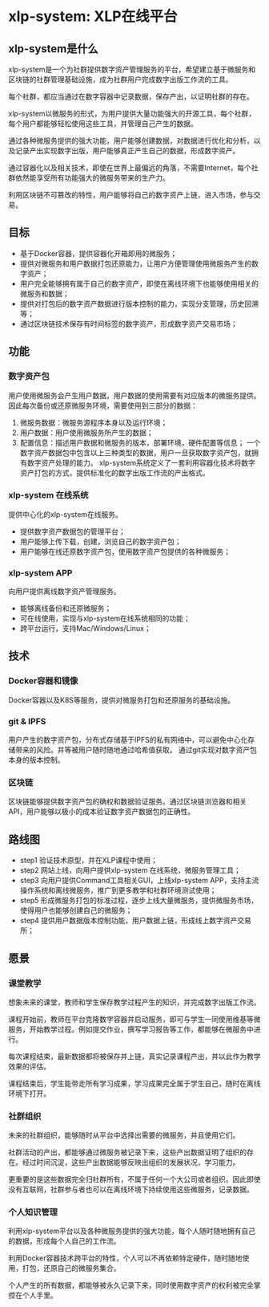 # xlp-system:  XLP在线平台
	
## xlp-system是什么

xlp-system是一个为社群提供数字资产管理服务的平台，希望建立基于微服务和区块链的社群管理基础设施，成为社群用户完成数字出版工作流的工具。


每个社群，都应当通过在数字容器中记录数据，保存产出，以证明社群的存在。

xlp-system以微服务的形式，为用户提供大量功能强大的开源工具，每个社群，每个用户都能够轻松使用这些工具，并管理自己产生的数据。

通过各种微服务提供的强大功能，用户能够创建数据，对数据进行优化和分析，以及记录产出实现数字出版，用户能够真正产生自己的数据，形成数字资产。

通过容器化以及相关技术，即使在世界上最偏远的角落，不需要Internet，每个社群依然能享受所有功能强大的微服务带来的生产力。

利用区块链不可篡改的特性，用户能够将自己的数字资产上链，进入市场，参与交易。

## 目标
* 基于Docker容器，提供容器化开箱即用的微服务；
* 提供对微服务和用户数据打包还原能力，让用户方便管理使用微服务产生的数字资产；
* 用户完全能够拥有属于自己的数字资产，即使在离线环境下也能够使用相关的微服务和数据；
* 提供对打包后的数字资产数据进行版本控制的能力，实现分支管理，历史回溯等；
* 通过区块链技术保存有时间标签的数字资产，形成数字资产交易市场；

## 功能

### 数字资产包
用户使用微服务会产生用户数据，用户数据的使用需要有对应版本的微服务提供。因此每次备份或还原微服务环境，需要使用到三部分的数据：
1. 微服务数据：微服务源程序本身以及运行环境；
2. 用户数据：用户使用微服务所产生的数据；
3. 配置信息：描述用户数据和微服务的版本，部署环境，硬件配置等信息；
一个数字资产数据包中包含以上三种类型的数据，用户一旦获取数字资产包，就拥有数字资产处理的能力。
xlp-system系统定义了一套利用容器化技术将数字资产打包的方式，提供标准化的数字出版工作流的产出格式。

### xlp-system 在线系统

提供中心化的xlp-system在线服务。
* 提供数字资产数据包的管理平台；
* 用户能够上传下载，创建，浏览自己的数字资产包；
* 用户能够在线还原数字资产包，使用数字资产包提供的各种微服务；

### xlp-system APP

向用户提供离线数字资产管理服务。
* 能够离线备份和还原微服务；
 * 可在线使用，实现与xlp-system在线系统相同的功能；
* 跨平台运行，支持Mac/Windows/Linux；

## 技术

### Docker容器和镜像

Docker容器以及K8S等服务，提供对微服务打包和还原服务的基础设施。

### git & IPFS

用户产生的数字资产包，分布式存储基于IPFS的私有网络中，可以避免中心化存储带来的风险。并等被用户随时随地通过哈希值获取。
通过git实现对数字资产包本身的版本控制。

### 区块链

区块链能够提供数字资产包的确权和数据验证服务。通过区块链浏览器和相关API，用户能够以极小的成本验证数字资产数据包的正确性。

## 路线图

- step1 验证技术原型，并在XLP课程中使用；
- step2 网站上线，向用户提供xlp-system 在线系统，微服务管理工具；
- step3 向用户提供Command工具相关GUI，上线xlp-system APP，支持主流操作系统和离线微服务，推广到更多教学和社群环境测试使用；
- step5 形成微服务打包的标准过程，逐步上线大量微服务，提供微服务市场，使得用户也能够创建自己的微服务；
- step4 提供用户数据版本控制功能，用户数据上链，形成线上数字资产交易所；

## 愿景

### 课堂教学

想象未来的课堂，教师和学生保存教学过程产生的知识，并完成数字出版工作流。

课程开始前，教师在平台克隆数字容器并启动服务，即可与学生一同使用维基等微服务，开始教学过程。例如提交作业，撰写学习报告等工作，都能够在微服务中进行。

每次课程结束，最新数据都将被保存并上链，真实记录课程产出，并以此作为教学效果的评估。

课程结束后，学生能带走所有学习成果，学习成果完全属于学生自己，随时在离线环境下打开。

### 社群组织

未来的社群组织，能够随时从平台中选择出需要的微服务，并且使用它们。

社群活动的产出，都能够通过微服务被记录下来，这些产出数据证明了组织的存在。经过时间沉淀，这些产出数据能够反映出组织的发展状况，学习能力。

更重要的是这些数据完全归社群所有，不属于任何一个大公司或者组织。因此即使没有互联网，社群参与者也可以在离线环境下持续使用这些微服务，记录数据。

### 个人知识管理

利用xlp-system平台以及各种微服务提供的强大功能，每个人随时随地拥有自己的数据，形成每个人自己的工作流。

利用Docker容器技术跨平台的特性，个人可以不再依赖特定硬件，随时随地使用，打包，还原自己的微服务集合。

个人产生的所有数据，都能够被永久记录下来，同时使用数字资产的权利被完全掌控在个人手里。

